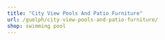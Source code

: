 ```yaml
---
title: "City View Pools And Patio Furniture"
url: /guelph/city-view-pools-and-patio-furniture/
shop: swimming pool
---
```

